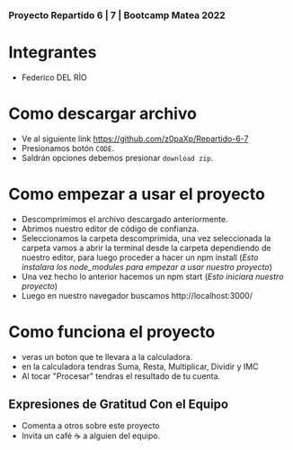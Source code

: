 ### Proyecto Repartido 6 | 7 | Bootcamp Matea 2022

# Integrantes

- Federico DEL RÌO

# Como descargar archivo

- Ve al siguiente link https://github.com/z0paXp/Repartido-6-7
- Presionamos botón `CODE`.
- Saldrán opciones debemos presionar `download zip`.

# Como empezar a usar el proyecto

- Descomprimimos el archivo descargado anteriormente.
- Abrimos nuestro editor de código de confianza.
- Seleccionamos la carpeta descomprimida, una vez seleccionada la carpeta
vamos a abrir la terminal desde la carpeta dependiendo de nuestro editor,
para luego proceder a hacer un npm install
(*Esto instalara los node_modules para empezar a usar nuestro proyecto*)
- Una vez hecho lo anterior hacemos un npm start (*Esto iniciara nuestro proyecto*)
- Luego en nuestro navegador buscamos http://localhost:3000/

# Como funciona el proyecto
- veras un boton que te llevara a la calculadora. 
- en la calculadora tendras Suma, Resta, Multiplicar, Dividir y IMC 
- Al tocar "Procesar" tendras el resultado de tu cuenta. 

## Expresiones de Gratitud Con el Equipo
- Comenta a otros sobre este proyecto 
- Invita un café ☕ a alguien del equipo.
